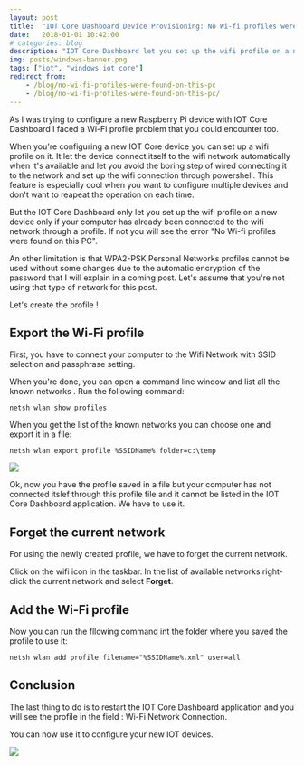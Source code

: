 ```yaml
---
layout: post
title:  "IOT Core Dashboard Device Provisioning: No Wi-fi profiles were found on this PC"
date:   2018-01-01 10:42:00
# categories: blog
description: "IOT Core Dashboard let you set up the wifi profile on a new device only if your computer has already been connected to the wifi network through a profile. If not you will see the error \"No Wi-fi profiles were found on this PC\"."
img: posts/windows-banner.png
tags: ["iot", "windows iot core"]
redirect_from: 
    - /blog/no-wi-fi-profiles-were-found-on-this-pc
    - /blog/no-wi-fi-profiles-were-found-on-this-pc/
---
```


As I was trying to configure a new Raspberry Pi device with IOT Core Dashboard I faced a Wi-FI profile problem that you could encounter too.

When you're configuring a new IOT Core device you can set up a wifi profile on it. It let the device connect itself to the wifi network automatically when it's available and let you avoid the boring step of wired connecting it to the network and set up the wifi connection through powershell. This feature is especially cool when you want to configure multiple devices and don't want to reapeat the operation on each time.

But the IOT Core Dashboard only let you set up the wifi profile on a new device only if your computer has already been connected to the wifi network through a profile. If not you will see the error "No Wi-fi profiles were found on this PC".

An other limitation is that WPA2-PSK Personal Networks profiles cannot be used without some changes due to the automatic encryption of the password that I will explain in a coming post. Let's assume that you're not using that type of network for this post.

Let's create the profile !

## Export the Wi-Fi profile

First, you have to connect your computer to the Wifi Network with SSID selection and passphrase setting.

When you're done, you can open a command line window and list all the known networks . Run the following command:

`netsh wlan show profiles`

When you get the list of the known networks you can choose one and export it in a file:

`netsh wlan export profile %SSIDName% folder=c:\temp`

![](http://mfery.com/wp-content/uploads/2018/01/wifiprofileslist.png)

Ok, now you have the profile saved in a file but your computer has not connected itslef through this profile file and it cannot be listed in the IOT Core Dashboard application. We have to use it.

## Forget the current network

For using the newly created profile, we have to forget the current network.

Click on the wifi icon in the taskbar. In the list of available networks right-click the current network and select **Forget**.

## Add the Wi-Fi profile

Now you can run the fllowing command int the folder where you saved the profile to use it:

`netsh wlan add profile filename="%SSIDName%.xml" user=all`

## Conclusion

The last thing to do is to restart the IOT Core Dashboard application and you will see the profile in the field : Wi-Fi Network Connection.

You can now use it to configure your new IOT devices.

![](http://mfery.com/wp-content/uploads/2018/01/full-1024x691.jpg)